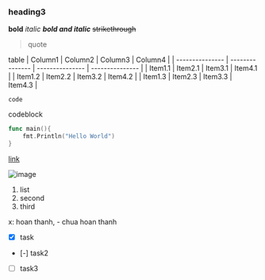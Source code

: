 ### heading3

**bold**
_italic_
**_bold and italic_**
~~strikethrough~~

> quote

table
| Column1 | Column2 | Column3 | Column4 |
| --------------- | --------------- | --------------- | --------------- |
| Item1.1 | Item2.1 | Item3.1 | Item4.1 |
| Item1.2 | Item2.2 | Item3.2 | Item4.2 |
| Item1.3 | Item2.3 | Item3.3 | Item4.3 |

`code` 

codeblock
```go
func main(){
    fmt.Println("Hello World")
}

```

[link](github.com/xuaantruongfw1612) 

![image](/home/truong/.config/nvim/bg/nami.jpg)

1. list
2. second
3. third

x: hoan thanh, - chua hoan thanh
- [x] task
- [-] task2
- [ ] task3

